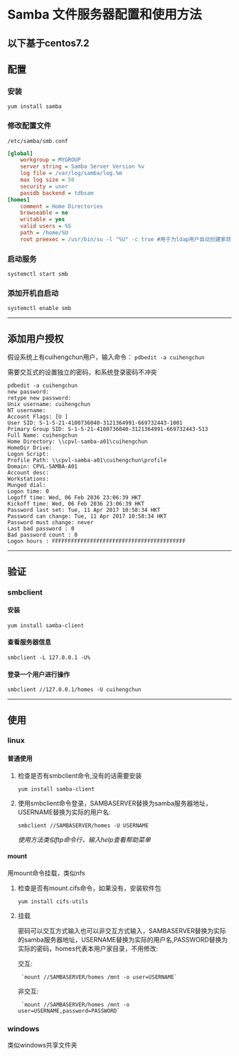 # Samba 文件服务器配置和使用方法

以下基于centos7.2
-----------------------------------------------


## 配置

### 安装
`yum install samba`

### 修改配置文件
`/etc/samba/smb.conf`
```ini
[global]
	workgroup = MYGROUP
	server string = Samba Server Version %v
	log file = /var/log/samba/log.%m
	max log size = 50
	security = user
	passdb backend = tdbsam
[homes]
	comment = Home Directories
	browseable = no
	writable = yes
	valid users = %S
    path = /home/%U
    root preexec = /usr/bin/su -l "%U" -c true #用于为ldap用户自动创建家目录，如果没有配合ldap，不需要这行配置
```

### 启动服务
`systemctl start smb`

### 添加开机自启动
`systemctl enable smb`

---------------------------------------------------

## 添加用户授权

假设系统上有cuihengchun用户，输入命令：
`pdbedit -a cuihengchun`

需要交互式的设置独立的密码，和系统登录密码不冲突

```
pdbedit -a cuihengchun
new password:
retype new password:
Unix username: cuihengchun
NT username: 
Account Flags: [U ]
User SID: S-1-5-21-4100736040-3121364991-669732443-1001
Primary Group SID: S-1-5-21-4100736040-3121364991-669732443-513
Full Name: cuihengchun
Home Directory: \\cpvl-samba-a01\cuihengchun
HomeDir Drive: 
Logon Script: 
Profile Path: \\cpvl-samba-a01\cuihengchun\profile
Domain: CPVL-SAMBA-A01
Account desc: 
Workstations: 
Munged dial: 
Logon time: 0
Logoff time: Wed, 06 Feb 2036 23:06:39 HKT
Kickoff time: Wed, 06 Feb 2036 23:06:39 HKT
Password last set: Tue, 11 Apr 2017 10:58:34 HKT
Password can change: Tue, 11 Apr 2017 10:58:34 HKT
Password must change: never
Last bad password : 0
Bad password count : 0
Logon hours : FFFFFFFFFFFFFFFFFFFFFFFFFFFFFFFFFFFFFFFFFF
```

---------------------------------------------------------

## 验证

### smbclient

#### 安装
`yum install samba-client`

#### 查看服务器信息
`smbclient -L 127.0.0.1 -U%`

#### 登录一个用户进行操作
`smbclient //127.0.0.1/homes -U cuihengchun`

-----------------------------------------------------------

## 使用

### linux

#### 普通使用

1. 检查是否有smbclient命令,没有的话需要安装

    `yum install samba-client`

2. 使用smbclient命令登录，SAMBASERVER替换为samba服务器地址，USERNAME替换为实际的用户名:

    `smbclient //SAMBASERVER/homes -U USERNAME`

    *使用方法类似ftp命令行，输入help查看帮助菜单*

#### mount

用mount命令挂载，类似nfs

1. 检查是否有mount.cifs命令，如果没有，安装软件包

    `yum install cifs-utils`

2. 挂载

    密码可以交互方式输入也可以非交互方式输入，SAMBASERVER替换为实际的samba服务器地址，USERNAME替换为实际的用户名,PASSWORD替换为实际的密码，homes代表本用户家目录，不用修改:

    交互:

        `mount //SAMBASERVER/homes /mnt -o user=USERNAME`

    非交互:

        `mount //SAMBASERVER/homes /mnt -o user=USERNAME,password=PASSWORD`

### windows
类似windows共享文件夹
